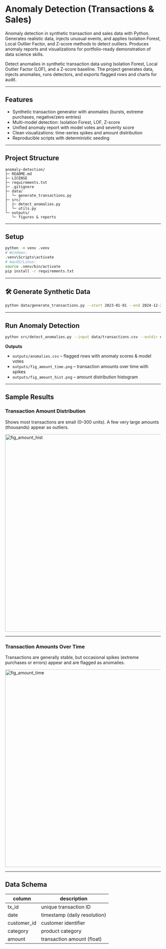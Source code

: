 # Anomaly Detection (Transactions & Sales)
Anomaly detection in synthetic transaction and sales data with Python. Generates realistic data, injects unusual events, and applies Isolation Forest, Local Outlier Factor, and Z-score methods to detect outliers. Produces anomaly reports and visualizations for portfolio-ready demonstration of data science skills.

Detect anomalies in synthetic transaction data using Isolation Forest, Local Outlier Factor (LOF), and a Z-score baseline. The project generates data, injects anomalies, runs detectors, and exports flagged rows and charts for audit.

---

## Features
- Synthetic transaction generator with anomalies (bursts, extreme purchases, negative/zero entries)
- Multi-model detection: Isolation Forest, LOF, Z-score
- Unified anomaly report with model votes and severity score
- Clean visualizations: time-series spikes and amount distribution
- Reproducible scripts with deterministic seeding

---

## Project Structure
```
anomaly-detection/
├─ README.md
├─ LICENSE
├─ requirements.txt
├─ .gitignore
├─ data/
│  └─ generate_transactions.py
├─ src/
│  ├─ detect_anomalies.py
│  └─ utils.py
└─ outputs/
   └─ figures & reports
```

---

## Setup
```bash
python -m venv .venv
# Windows:
.venv\Scripts\activate
# macOS/Linux:
source .venv/bin/activate
pip install -r requirements.txt
```

---

## 🛠 Generate Synthetic Data
```bash
python data/generate_transactions.py --start 2023-01-01 --end 2024-12-31 --seed 42 --n-customers 500 --out data/transactions.csv
```

---

## Run Anomaly Detection
```bash
python src/detect_anomalies.py --input data/transactions.csv --outdir outputs --contamination 0.02
```

**Outputs**
- `outputs/anomalies.csv` – flagged rows with anomaly scores & model votes  
- `outputs/fig_amount_time.png` – transaction amounts over time with spikes  
- `outputs/fig_amount_hist.png` – amount distribution histogram  

---

## Sample Results

### Transaction Amount Distribution
Shows most transactions are small (0–300 units). A few very large amounts (thousands) appear as outliers.

<img width="1280" height="640" alt="fig_amount_hist" src="https://github.com/user-attachments/assets/3aa896cc-9b3a-4a69-b96d-c20feaaaed2c" />

---

### Transaction Amounts Over Time
Transactions are generally stable, but occasional spikes (extreme purchases or errors) appear and are flagged as anomalies.

<img width="1920" height="640" alt="fig_amount_time" src="https://github.com/user-attachments/assets/fba4e248-dcf6-4c62-9e96-94d607fa5a88" />

---

## Data Schema
| column      | description                      |
|-------------|----------------------------------|
| tx_id       | unique transaction ID            |
| date        | timestamp (daily resolution)     |
| customer_id | customer identifier              |
| category    | product category                 |
| amount      | transaction amount (float)       |
